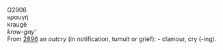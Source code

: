 <body>
  <p>G2906<br>  κραυγή  <br> kraugē  <br><i>krow-gay‘ </i><br>From <a href="g2896.htm">2896</a>  an <i>outcry</i> (in notification, tumult or grief): - clamour, cry (-ing).<br></p>
 </body>